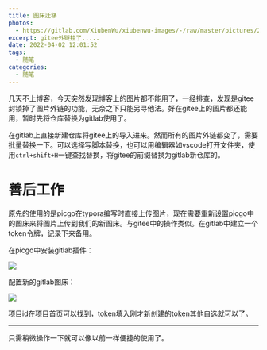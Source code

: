 ```yaml
---
title: 图床迁移
photos:
  - https://gitlab.com/XiubenWu/xiubenwu-images/-/raw/master/pictures/2022/04/2_20_40_10_20220402gitlabphotos0.png
excerpt: gitee外链挂了.....
date: 2022-04-02 12:01:52
tags:
  -	随笔
categories:
  -	随笔
---
```


几天不上博客，今天突然发现博客上的图片都不能用了，一经排查，发现是gitee封锁掉了图片外链的功能，无奈之下只能另寻他法。好在gitee上的图片都还能用，暂时先将仓库替换为gitlab使用了。

在gitlab上直接新建仓库将gitee上的导入进来。然而所有的图片外链都变了，需要批量替换一下。可以选择写脚本替换，也可以用编辑器如vscode打开文件夹，使用`ctrl+shift+H`一键查找替换，将gitee的前缀替换为gitlab新仓库的。



# 善后工作

原先的使用的是picgo在typora编写时直接上传图片，现在需要重新设置picgo中的图床来将图片上传到我们的新图床。与gitee中的操作类似。在gitlab中建立一个token令牌，记录下来备用。

在picgo中安装gitlab插件：

![](https://gitlab.com/XiubenWu/xiubenwu-images/-/raw/master/pictures/2022/04/2_20_28_53_20220402gitlabphotos1.png)

配置新的gitlab图床：

![](https://gitlab.com/XiubenWu/xiubenwu-images/-/raw/master/pictures/2022/04/2_20_30_32_20220402gitlabphotos2.png)

项目id在项目首页可以找到，token填入刚才新创建的token其他自选就可以了。

---

只需稍微操作一下就可以像以前一样便捷的使用了。

